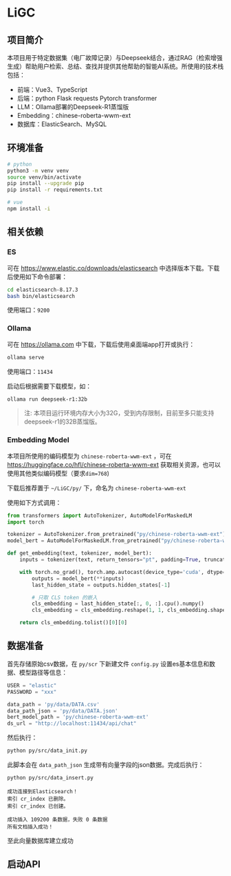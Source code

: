 # LiGC

## 项目简介

本项目用于特定数据集（电厂故障记录）与Deepseek结合，通过RAG（检索增强生成）帮助用户检索、总结、查找并提供其他帮助的智能AI系统。所使用的技术栈包括：

- 前端：Vue3、TypeScript
- 后端：python Flask requests Pytorch transformer
- LLM：Ollama部署的Deepseek-R1蒸馏版
- Embedding：chinese-roberta-wwm-ext
- 数据库：ElasticSearch、MySQL

## 环境准备

```bash
# python
python3 -m venv venv
source venv/bin/activate
pip install --upgrade pip
pip install -r requirements.txt

# vue
npm install -i
```

## 相关依赖

### ES

可在 https://www.elastic.co/downloads/elasticsearch 中选择版本下载。下载后使用如下命令部署：

```bash
cd elasticsearch-8.17.3
bash bin/elasticsearch
```

使用端口：`9200`

### Ollama

可在 https://ollama.com 中下载，下载后使用桌面端app打开或执行：

```bash
ollama serve
```

使用端口：`11434`

启动后根据需要下载模型，如：
```bash
ollama run deepseek-r1:32b
```

> 注: 本项目运行环境内存大小为32G，受到内存限制，目前至多只能支持deepseek-r1的32B蒸馏版。
### Embedding Model

本项目所使用的编码模型为 `chinese-roberta-wwm-ext` ，可在 https://huggingface.co/hfl/chinese-roberta-wwm-ext
获取相关资源，也可以使用其他类似编码模型（要求`dim=768`)

下载后推荐置于 `~/LiGC/py/` 下，命名为 `chinese-roberta-wwm-ext`

使用如下方式调用：
```python
from transformers import AutoTokenizer, AutoModelForMaskedLM
import torch

tokenizer = AutoTokenizer.from_pretrained("py/chinese-roberta-wwm-ext")
model_bert = AutoModelForMaskedLM.from_pretrained("py/chinese-roberta-wwm-ext", output_hidden_states=True)

def get_embedding(text, tokenizer, model_bert):
    inputs = tokenizer(text, return_tensors="pt", padding=True, truncation=True, max_length=256)

    with torch.no_grad(), torch.amp.autocast(device_type='cuda', dtype=torch.float16):
        outputs = model_bert(**inputs)
        last_hidden_state = outputs.hidden_states[-1]

        # 只取 CLS token 的嵌入
        cls_embedding = last_hidden_state[:, 0, :].cpu().numpy()
        cls_embedding = cls_embedding.reshape(1, 1, cls_embedding.shape[1])  # Reshape

    return cls_embedding.tolist()[0][0]
```
## 数据准备

首先存储原始csv数据，在 `py/scr` 下新建文件 `config.py` 设置es基本信息和数据、模型路径等信息：
```python config.py
USER = "elastic"
PASSWORD = "xxx"

data_path = 'py/data/DATA.csv'
data_path_json = 'py/data/DATA.json'
bert_model_path = 'py/chinese-roberta-wwm-ext'
ds_url = "http://localhost:11434/api/chat"
```
然后执行：
```bash
python py/src/data_init.py
```

此脚本会在 `data_path_json` 生成带有向量字段的json数据。完成后执行：

```bash
python py/src/data_insert.py
```

```text
成功连接到Elasticsearch！
索引 cr_index 已删除。
索引 cr_index 已创建。

成功插入 109200 条数据，失败 0 条数据
所有文档插入成功！
```

至此向量数据库建立成功

## 启动API

